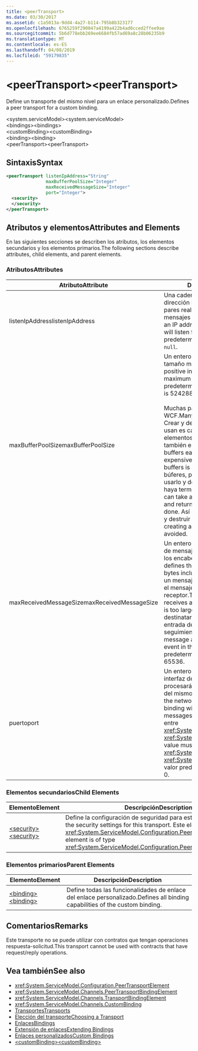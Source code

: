 ```yaml
---
title: <peerTransport>
ms.date: 03/30/2017
ms.assetid: c1a5013a-9dd4-4a27-b114-795b8b323177
ms.openlocfilehash: 6765259f290047a4199a422b4ad0cced2ffee9ae
ms.sourcegitcommit: 5b6d778ebb269ee6684fb57ad69a8c28b06235b9
ms.translationtype: MT
ms.contentlocale: es-ES
ms.lasthandoff: 04/08/2019
ms.locfileid: "59179835"
---
```

# <a name="peertransport"></a><span data-ttu-id="b0830-101">\<peerTransport></span><span class="sxs-lookup"><span data-stu-id="b0830-101">\<peerTransport></span></span>
<span data-ttu-id="b0830-102">Define un transporte del mismo nivel para un enlace personalizado.</span><span class="sxs-lookup"><span data-stu-id="b0830-102">Defines a peer transport for a custom binding.</span></span>  
  
 <span data-ttu-id="b0830-103">\<system.serviceModel></span><span class="sxs-lookup"><span data-stu-id="b0830-103">\<system.serviceModel></span></span>  
<span data-ttu-id="b0830-104">\<bindings></span><span class="sxs-lookup"><span data-stu-id="b0830-104">\<bindings></span></span>  
<span data-ttu-id="b0830-105">\<customBinding></span><span class="sxs-lookup"><span data-stu-id="b0830-105">\<customBinding></span></span>  
<span data-ttu-id="b0830-106">\<binding></span><span class="sxs-lookup"><span data-stu-id="b0830-106">\<binding></span></span>  
<span data-ttu-id="b0830-107">\<peerTransport></span><span class="sxs-lookup"><span data-stu-id="b0830-107">\<peerTransport></span></span>  
  
## <a name="syntax"></a><span data-ttu-id="b0830-108">Sintaxis</span><span class="sxs-lookup"><span data-stu-id="b0830-108">Syntax</span></span>  
  
```xml  
<peerTransport listenIpAddress="String"
               maxBufferPoolSize="Integer"
               maxReceivedMessageSize="Integer"
               port="Integer">
  <security>
  </security>
</peerTransport>
```  
  
## <a name="attributes-and-elements"></a><span data-ttu-id="b0830-109">Atributos y elementos</span><span class="sxs-lookup"><span data-stu-id="b0830-109">Attributes and Elements</span></span>  
 <span data-ttu-id="b0830-110">En las siguientes secciones se describen los atributos, los elementos secundarios y los elementos primarios.</span><span class="sxs-lookup"><span data-stu-id="b0830-110">The following sections describe attributes, child elements, and parent elements.</span></span>  
  
### <a name="attributes"></a><span data-ttu-id="b0830-111">Atributos</span><span class="sxs-lookup"><span data-stu-id="b0830-111">Attributes</span></span>  
  
|<span data-ttu-id="b0830-112">Atributo</span><span class="sxs-lookup"><span data-stu-id="b0830-112">Attribute</span></span>|<span data-ttu-id="b0830-113">Descripción</span><span class="sxs-lookup"><span data-stu-id="b0830-113">Description</span></span>|  
|---------------|-----------------|  
|<span data-ttu-id="b0830-114">listenIpAddress</span><span class="sxs-lookup"><span data-stu-id="b0830-114">listenIpAddress</span></span>|<span data-ttu-id="b0830-115">Una cadena que especifica una dirección IP en la que el nodo entre pares realizará escuchas para los mensajes del TCP.</span><span class="sxs-lookup"><span data-stu-id="b0830-115">A string that specifies an IP address on which the peer node will listen for TCP messages.</span></span> <span data-ttu-id="b0830-116">De manera predeterminada, es `null`.</span><span class="sxs-lookup"><span data-stu-id="b0830-116">The default is `null`.</span></span>|  
|<span data-ttu-id="b0830-117">maxBufferPoolSize</span><span class="sxs-lookup"><span data-stu-id="b0830-117">maxBufferPoolSize</span></span>|<span data-ttu-id="b0830-118">Un entero positivo que especifica el tamaño máximo del grupo de búferes.</span><span class="sxs-lookup"><span data-stu-id="b0830-118">A positive integer that specifies the maximum size of the buffer pool.</span></span> <span data-ttu-id="b0830-119">El valor predeterminado es 524288.</span><span class="sxs-lookup"><span data-stu-id="b0830-119">The default is 524288.</span></span><br /><br /> <span data-ttu-id="b0830-120">Muchas partes de los búferes de uso WCF.</span><span class="sxs-lookup"><span data-stu-id="b0830-120">Many parts of WCF use buffers.</span></span> <span data-ttu-id="b0830-121">Crear y destruir búferes cada vez que se usan es caro, y la recolección de elementos no utilizados para los búferes también es cara.</span><span class="sxs-lookup"><span data-stu-id="b0830-121">Creating and destroying buffers each time they are used is expensive, and garbage collection for buffers is also expensive.</span></span> <span data-ttu-id="b0830-122">Con grupos de búferes, puede tomar un búfer del grupo, usarlo y devolverlo al grupo una vez haya terminado.</span><span class="sxs-lookup"><span data-stu-id="b0830-122">With buffer pools, you can take a buffer from the pool, use it, and return it to the pool once you are done.</span></span> <span data-ttu-id="b0830-123">Así se evita la sobrecarga al crear y destruir búferes.</span><span class="sxs-lookup"><span data-stu-id="b0830-123">Thus the overhead in creating and destroying buffers is avoided.</span></span>|  
|<span data-ttu-id="b0830-124">maxReceivedMessageSize</span><span class="sxs-lookup"><span data-stu-id="b0830-124">maxReceivedMessageSize</span></span>|<span data-ttu-id="b0830-125">Un entero positivo que define el tamaño de mensaje máximo en bytes incluidos los encabezados.</span><span class="sxs-lookup"><span data-stu-id="b0830-125">A positive integer that defines the maximum message size in bytes including headers.</span></span> <span data-ttu-id="b0830-126">El remitente de un mensaje recibe un error SOAP cuando el mensaje es demasiado grande para el receptor.</span><span class="sxs-lookup"><span data-stu-id="b0830-126">The sender of a message receives a SOAP fault when the message is too large for the receiver.</span></span> <span data-ttu-id="b0830-127">El destinatario quita el mensaje y crea una entrada del evento en el registro de seguimiento.</span><span class="sxs-lookup"><span data-stu-id="b0830-127">The receiver drops the message and creates an entry of the event in the trace log.</span></span> <span data-ttu-id="b0830-128">El valor predeterminado es 65536.</span><span class="sxs-lookup"><span data-stu-id="b0830-128">The default is 65536.</span></span>|  
|<span data-ttu-id="b0830-129">puerto</span><span class="sxs-lookup"><span data-stu-id="b0830-129">port</span></span>|<span data-ttu-id="b0830-130">Un entero que especifica el puerto de la interfaz de red en el que este enlace procesará los mensajes de TCP de canal del mismo nivel.</span><span class="sxs-lookup"><span data-stu-id="b0830-130">An integer that specifies the network interface port on which this binding will process peer channel TCP messages.</span></span> <span data-ttu-id="b0830-131">Dicho valor debe encontrarse entre <xref:System.Net.IPEndPoint.MinPort> y <xref:System.Net.IPEndPoint.MaxPort>.</span><span class="sxs-lookup"><span data-stu-id="b0830-131">This value must be between <xref:System.Net.IPEndPoint.MinPort> and <xref:System.Net.IPEndPoint.MaxPort>.</span></span> <span data-ttu-id="b0830-132">El valor predeterminado es 0.</span><span class="sxs-lookup"><span data-stu-id="b0830-132">The default is 0.</span></span>|  
  
### <a name="child-elements"></a><span data-ttu-id="b0830-133">Elementos secundarios</span><span class="sxs-lookup"><span data-stu-id="b0830-133">Child Elements</span></span>  
  
|<span data-ttu-id="b0830-134">Elemento</span><span class="sxs-lookup"><span data-stu-id="b0830-134">Element</span></span>|<span data-ttu-id="b0830-135">Descripción</span><span class="sxs-lookup"><span data-stu-id="b0830-135">Description</span></span>|  
|-------------|-----------------|  
|[<span data-ttu-id="b0830-136">\<security></span><span class="sxs-lookup"><span data-stu-id="b0830-136">\<security></span></span>](../../../../../docs/framework/configure-apps/file-schema/wcf/security-of-peertransport.md)|<span data-ttu-id="b0830-137">Define la configuración de seguridad para este transporte.</span><span class="sxs-lookup"><span data-stu-id="b0830-137">Defines the security settings for this transport.</span></span> <span data-ttu-id="b0830-138">Este elemento es del tipo <xref:System.ServiceModel.Configuration.PeerSecurityElement>.</span><span class="sxs-lookup"><span data-stu-id="b0830-138">This element is of type <xref:System.ServiceModel.Configuration.PeerSecurityElement>.</span></span>|  
  
### <a name="parent-elements"></a><span data-ttu-id="b0830-139">Elementos primarios</span><span class="sxs-lookup"><span data-stu-id="b0830-139">Parent Elements</span></span>  
  
|<span data-ttu-id="b0830-140">Elemento</span><span class="sxs-lookup"><span data-stu-id="b0830-140">Element</span></span>|<span data-ttu-id="b0830-141">Descripción</span><span class="sxs-lookup"><span data-stu-id="b0830-141">Description</span></span>|  
|-------------|-----------------|  
|[<span data-ttu-id="b0830-142">\<binding></span><span class="sxs-lookup"><span data-stu-id="b0830-142">\<binding></span></span>](../../../../../docs/framework/misc/binding.md)|<span data-ttu-id="b0830-143">Define todas las funcionalidades de enlace del enlace personalizado.</span><span class="sxs-lookup"><span data-stu-id="b0830-143">Defines all binding capabilities of the custom binding.</span></span>|  
  
## <a name="remarks"></a><span data-ttu-id="b0830-144">Comentarios</span><span class="sxs-lookup"><span data-stu-id="b0830-144">Remarks</span></span>  
 <span data-ttu-id="b0830-145">Este transporte no se puede utilizar con contratos que tengan operaciones respuesta-solicitud.</span><span class="sxs-lookup"><span data-stu-id="b0830-145">This transport cannot be used with contracts that have request/reply operations.</span></span>  
  
## <a name="see-also"></a><span data-ttu-id="b0830-146">Vea también</span><span class="sxs-lookup"><span data-stu-id="b0830-146">See also</span></span>

- <xref:System.ServiceModel.Configuration.PeerTransportElement>
- <xref:System.ServiceModel.Channels.PeerTransportBindingElement>
- <xref:System.ServiceModel.Channels.TransportBindingElement>
- <xref:System.ServiceModel.Channels.CustomBinding>
- [<span data-ttu-id="b0830-147">Transportes</span><span class="sxs-lookup"><span data-stu-id="b0830-147">Transports</span></span>](../../../../../docs/framework/wcf/feature-details/transports.md)
- [<span data-ttu-id="b0830-148">Elección del transporte</span><span class="sxs-lookup"><span data-stu-id="b0830-148">Choosing a Transport</span></span>](../../../../../docs/framework/wcf/feature-details/choosing-a-transport.md)
- [<span data-ttu-id="b0830-149">Enlaces</span><span class="sxs-lookup"><span data-stu-id="b0830-149">Bindings</span></span>](../../../../../docs/framework/wcf/bindings.md)
- [<span data-ttu-id="b0830-150">Extensión de enlaces</span><span class="sxs-lookup"><span data-stu-id="b0830-150">Extending Bindings</span></span>](../../../../../docs/framework/wcf/extending/extending-bindings.md)
- [<span data-ttu-id="b0830-151">Enlaces personalizados</span><span class="sxs-lookup"><span data-stu-id="b0830-151">Custom Bindings</span></span>](../../../../../docs/framework/wcf/extending/custom-bindings.md)
- [<span data-ttu-id="b0830-152">\<customBinding></span><span class="sxs-lookup"><span data-stu-id="b0830-152">\<customBinding></span></span>](../../../../../docs/framework/configure-apps/file-schema/wcf/custombinding.md)
